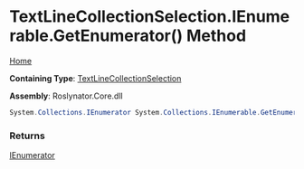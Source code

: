 # TextLineCollectionSelection\.IEnumerable\.GetEnumerator\(\) Method

[Home](../../../../README.md)

**Containing Type**: [TextLineCollectionSelection](../README.md)

**Assembly**: Roslynator\.Core\.dll

```csharp
System.Collections.IEnumerator System.Collections.IEnumerable.GetEnumerator()
```

### Returns

[IEnumerator](https://docs.microsoft.com/en-us/dotnet/api/system.collections.ienumerator)

